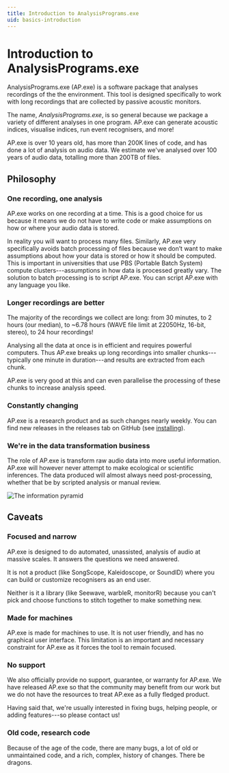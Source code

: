 ```yaml
---
title: Introduction to AnalysisPrograms.exe
uid: basics-introduction
---
```



# Introduction to AnalysisPrograms.exe

AnalysisPrograms.exe (AP.exe) is a software package that analyses recordings
of the the environment. This tool is designed specifically to work with long
recordings that are collected by passive acoustic monitors.

The name, _AnalysisPrograms.exe_, is so general because we package a variety
of different analyses in one program. AP.exe can generate acoustic indices,
visualise indices, run event recognisers, and more!

AP.exe is over 10 years old, has more than 200K lines of code, and has done a lot
of analysis on audio data. We estimate we've analysed over 100 years of audio
data, totalling more than 200TB of files. 

## Philosophy

### One recording, one analysis
AP.exe works on one recording at a time. This is a good choice for us because it
means we do not have to write code or make assumptions on how or where your
audio data is stored.

In reality you will want to process many files. Similarly, AP.exe very
specifically avoids batch processing of files because we don’t want to make
assumptions about how your data is stored or how it should be computed. This is
important in universities that use PBS (Portable Batch System) compute
clusters---assumptions in how data is processed greatly vary.
The solution to batch processing is to script AP.exe. You can script AP.exe with
any language you like.

### Longer recordings are better

The majority of the recordings we collect are long: from 30 minutes, to 2 hours
(our median), to ~6.78 hours (WAVE file limit at 22050Hz, 16-bit, stereo), to
24 hour recordings!

Analysing all the data at once is in efficient and requires powerful computers.
Thus AP.exe breaks up long recordings into smaller chunks---typically one minute
in duration---and results are extracted from each chunk.

AP.exe is very good at this and can even parallelise the processing of these
chunks to increase analysis speed.

### Constantly changing

AP.exe is a research product and as such changes nearly weekly. You can find new
releases in the releases tab on GitHub (see [installing](./installing.md)).

### We're in the data transformation business

The role of AP.exe is transform raw audio data into more useful information.
AP.exe will however never attempt to make ecological or scientific inferences.
The data produced will almost always need post-processing, whether that be by
scripted analysis or manual review.

![The information pyramid](../images/information_pyramid.svg)


## Caveats

### Focused and narrow
AP.exe is designed to do automated, unassisted, analysis of audio at massive
scales. It answers the questions we need answered.

It is not a product (like SongScope, Kaleidoscope, or SoundID) where you can
build or customize recognisers as an end user.

Neither is it a library (like Seewave, warbleR, monitorR) because you can't
pick and choose functions to stitch together to make something new.

### Made for machines
AP.exe is made for machines to use. It is not user friendly, and has no graphical
user interface. This limitation is an important and necessary constraint for
AP.exe as it forces the tool to remain focused. 

### No support
We also officially provide no support, guarantee, or warranty for AP.exe. We
have released AP.exe so that the community may benefit from our work but we do
not have the resources to treat AP.exe as a fully fledged product.

Having said that, we're usually interested in fixing bugs, helping people, or
adding features---so please contact us!

### Old code, research code

Because of the age of the code, there are many bugs, a lot of old or unmaintained
code, and a rich, complex, history of changes. There be dragons.

